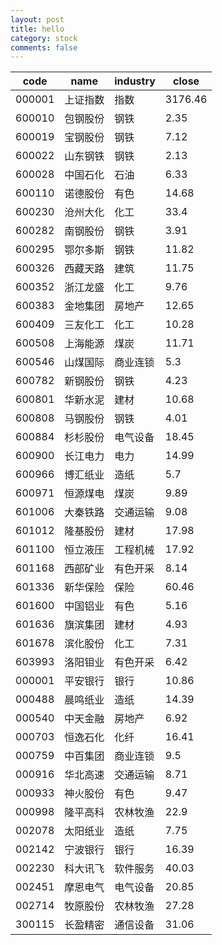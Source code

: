 ```yaml
---
layout: post
title: hello
category: stock
comments: false
---
```

|code|name|industry|close|
|----------|----------|----------|----------|
|000001|上证指数|指数|3176.46|
|600010|包钢股份|钢铁|2.35|
|600019|宝钢股份|钢铁|7.12|
|600022|山东钢铁|钢铁|2.13|
|600028|中国石化|石油|6.33|
|600110|诺德股份|有色|14.68|
|600230|沧州大化|化工|33.4|
|600282|南钢股份|钢铁|3.91|
|600295|鄂尔多斯|钢铁|11.82|
|600326|西藏天路|建筑|11.75|
|600352|浙江龙盛|化工|9.76|
|600383|金地集团|房地产|12.65|
|600409|三友化工|化工|10.28|
|600508|上海能源|煤炭|11.71|
|600546|山煤国际|商业连锁|5.3|
|600782|新钢股份|钢铁|4.23|
|600801|华新水泥|建材|10.68|
|600808|马钢股份|钢铁|4.01|
|600884|杉杉股份|电气设备|18.45|
|600900|长江电力|电力|14.99|
|600966|博汇纸业|造纸|5.7|
|600971|恒源煤电|煤炭|9.89|
|601006|大秦铁路|交通运输|9.08|
|601012|隆基股份|建材|17.98|
|601100|恒立液压|工程机械|17.92|
|601168|西部矿业|有色开采|8.14|
|601336|新华保险|保险|60.46|
|601600|中国铝业|有色|5.16|
|601636|旗滨集团|建材|4.93|
|601678|滨化股份|化工|7.31|
|603993|洛阳钼业|有色开采|6.42|
|000001|平安银行|银行|10.86|
|000488|晨鸣纸业|造纸|14.39|
|000540|中天金融|房地产|6.92|
|000703|恒逸石化|化纤|16.41|
|000759|中百集团|商业连锁|9.5|
|000916|华北高速|交通运输|8.71|
|000933|神火股份|有色|9.47|
|000998|隆平高科|农林牧渔|22.9|
|002078|太阳纸业|造纸|7.75|
|002142|宁波银行|银行|16.39|
|002230|科大讯飞|软件服务|40.03|
|002451|摩恩电气|电气设备|20.85|
|002714|牧原股份|农林牧渔|27.28|
|300115|长盈精密|通信设备|31.06|
